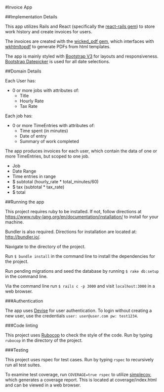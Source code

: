 #Invoice App

##Implementation Details

This app utilizes Rails and React (specifically the [react-rails gem](https://github.com/reactjs/react-rails)) to store work history and create invoices for users.  

The invoices are created with the [wicked_pdf gem](https://github.com/mileszs/wicked_pdf), which interfaces with [wkhtmltopdf](http://wkhtmltopdf.org/) to generate PDFs from html templates.

The app is mainly styled with [Bootstrap V3](http://getbootstrap.com/) for layouts and responsiveness. [Bootstrap Datepicker](https://github.com/eternicode/bootstrap-datepicker) is used for all date selections.

##Domain Details

Each User has:
  - 0 or more jobs with attributes of:
    - Title
    - Hourly Rate
    - Tax Rate

Each job has:
  - 0 or more TimeEntries with attributes of:
    - Time spent (in minutes)
    - Date of entry
    - Summary of work completed

The app produces invoices for each user, which contain the data of one or more TimeEntries, but scoped to one job.
  - Job
  - Date Range
  - Time entries in range
  - $ subtotal (hourly_rate * total_minutes/60)
  - $ tax (subtotal * tax_rate)
  - $ total

##Running the app

This project requires ruby to be installed. If not, follow directions at https://www.ruby-lang.org/en/documentation/installation/ to install for your machine.

Bundler is also required. Directions for installation are located at: http://bundler.io/.

Navigate to the directory of the project.

Run `$ bundle install` in the command line to install the dependencies for the project.

Run pending migrations and seed the database by running `$ rake db:setup` in the command line.

Via the command line run `$ rails c -p 3000` and visit `localhost:3000` in a web browser.

###Authentication

The app uses [Devise](https://github.com/plataformatec/devise) for user authentication. To login without creating a new user, use the credentials `user: user@user.com pw: test1234`.

###Code linting

This project uses [Rubocop](https://github.com/bbatsov/rubocop) to check the style of the code. Run by typing `rubocop` in the directory of the project.

###Testing

This project uses rspec for test cases. Run by typing `rspec` to recursively run all test suites.

To examine test coverage, run `COVERAGE=true rspec` to utilize [simplecov](https://github.com/colszowka/simplecov), which generates a coverage report. This is located at coverage/index.html and can be viewed in a web browser.